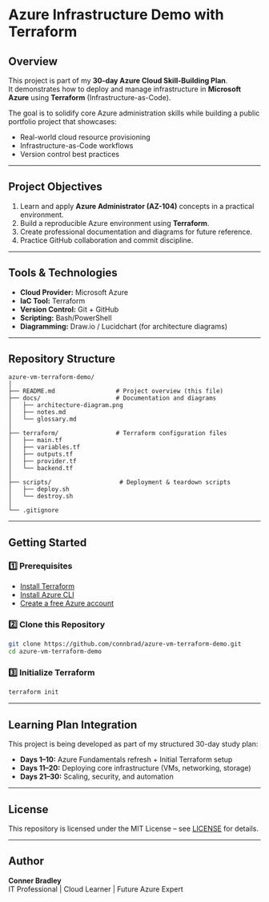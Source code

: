 # Azure Infrastructure Demo with Terraform

## Overview
This project is part of my **30-day Azure Cloud Skill-Building Plan**.  
It demonstrates how to deploy and manage infrastructure in **Microsoft Azure** using **Terraform** (Infrastructure-as-Code).

The goal is to solidify core Azure administration skills while building a public portfolio project that showcases:
- Real-world cloud resource provisioning
- Infrastructure-as-Code workflows
- Version control best practices

---

## Project Objectives
1. Learn and apply **Azure Administrator (AZ-104)** concepts in a practical environment.
2. Build a reproducible Azure environment using **Terraform**.
3. Create professional documentation and diagrams for future reference.
4. Practice GitHub collaboration and commit discipline.

---

## Tools & Technologies
- **Cloud Provider:** Microsoft Azure
- **IaC Tool:** Terraform
- **Version Control:** Git + GitHub
- **Scripting:** Bash/PowerShell
- **Diagramming:** Draw.io / Lucidchart (for architecture diagrams)

---

## Repository Structure
```
azure-vm-terraform-demo/
│
├── README.md                 # Project overview (this file)
├── docs/                     # Documentation and diagrams
│   ├── architecture-diagram.png
│   ├── notes.md
│   └── glossary.md
│
├── terraform/                # Terraform configuration files
│   ├── main.tf
│   ├── variables.tf
│   ├── outputs.tf
│   ├── provider.tf
│   └── backend.tf
│
├── scripts/                   # Deployment & teardown scripts
│   ├── deploy.sh
│   └── destroy.sh
│
└── .gitignore
```

---

## Getting Started

### 1️⃣ Prerequisites
- [Install Terraform](https://developer.hashicorp.com/terraform/downloads)
- [Install Azure CLI](https://learn.microsoft.com/en-us/cli/azure/install-azure-cli)
- [Create a free Azure account](https://azure.microsoft.com/free/)

### 2️⃣ Clone this Repository
```bash
git clone https://github.com/connbrad/azure-vm-terraform-demo.git
cd azure-vm-terraform-demo
```

### 3️⃣ Initialize Terraform
```bash
terraform init
```

---

## Learning Plan Integration
This project is being developed as part of my structured 30-day study plan:
- **Days 1–10:** Azure Fundamentals refresh + Initial Terraform setup
- **Days 11–20:** Deploying core infrastructure (VMs, networking, storage)
- **Days 21–30:** Scaling, security, and automation

---

## License
This repository is licensed under the MIT License – see [LICENSE](https://opensource.org/license/mit) for details.

---

## Author
**Conner Bradley**  
IT Professional | Cloud Learner | Future Azure Expert  
